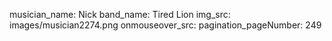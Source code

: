musician_name: Nick
band_name: Tired Lion
img_src: images/musician2274.png
onmouseover_src: 
pagination_pageNumber: 249
